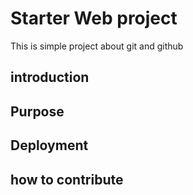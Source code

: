 # Starter Web project
This is simple project about git and github

## introduction

## Purpose

## Deployment

## how to contribute